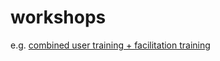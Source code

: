 # workshops

e.g. [combined user training + facilitation training](http://hyper.mixmix.io/?source=https://github.com/mixmix/workshops/blob/master/README.md)

